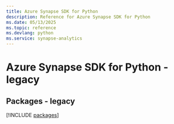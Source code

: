 ```yaml
---
title: Azure Synapse SDK for Python
description: Reference for Azure Synapse SDK for Python
ms.date: 05/13/2025
ms.topic: reference
ms.devlang: python
ms.service: synapse-analytics
---
```

# Azure Synapse SDK for Python - legacy
## Packages - legacy
[!INCLUDE [packages](synapse-index.md)]